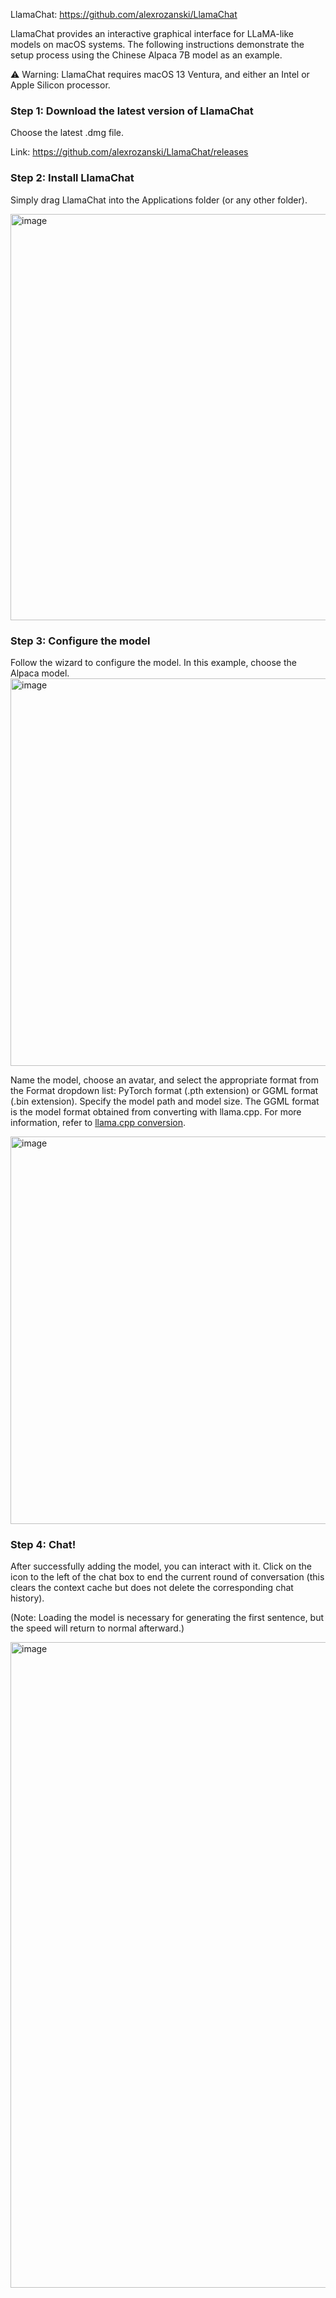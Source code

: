 LlamaChat: https://github.com/alexrozanski/LlamaChat

LlamaChat provides an interactive graphical interface for LLaMA-like models on macOS systems. The following instructions demonstrate the setup process using the Chinese Alpaca 7B model as an example.

⚠️ Warning: LlamaChat requires macOS 13 Ventura, and either an Intel or Apple Silicon processor.

### Step 1: Download the latest version of LlamaChat

Choose the latest .dmg file.

Link: https://github.com/alexrozanski/LlamaChat/releases

### Step 2: Install LlamaChat

Simply drag LlamaChat into the Applications folder (or any other folder).

<img width="650" alt="image" src="https://user-images.githubusercontent.com/16095339/232356480-f545f93e-23f1-4b44-97d9-14c2a4722eee.png">

### Step 3: Configure the model

Follow the wizard to configure the model. In this example, choose the Alpaca model.
<img width="620" alt="image" src="https://user-images.githubusercontent.com/16095339/232356597-22e75440-576b-42a4-a2ca-3d442ab28833.png">

Name the model, choose an avatar, and select the appropriate format from the Format dropdown list: PyTorch format (.pth extension) or GGML format (.bin extension). Specify the model path and model size. The GGML format is the model format obtained from converting with llama.cpp. For more information, refer to [llama.cpp conversion](https://github.com/ymcui/Chinese-LLaMA-Alpaca/wiki/llama.cpp-Deployment).

<img width="620" alt="image" src="https://user-images.githubusercontent.com/16095339/232356838-1179e76c-e19d-4ffc-afdb-d2495eb5d657.png">

### Step 4: Chat!

After successfully adding the model, you can interact with it. Click on the icon to the left of the chat box to end the current round of conversation (this clears the context cache but does not delete the corresponding chat history).

(Note: Loading the model is necessary for generating the first sentence, but the speed will return to normal afterward.)

<img width="1033" alt="image" src="https://user-images.githubusercontent.com/16095339/232357193-c4f5b1ac-437c-4fb3-9eb4-9a62743775d3.png">
